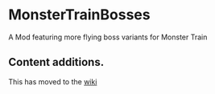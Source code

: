# MonsterTrainBosses
A Mod featuring more flying boss variants for Monster Train

## Content additions.
This has moved to the [wiki](wiki)
